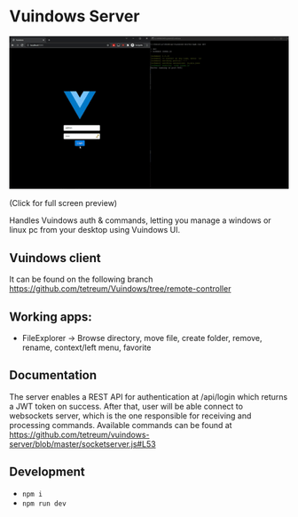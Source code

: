 # Vuindows Server

[![Click for full screen preview](https://github.com/tetreum/vuindows-server/raw/master/preview/preview.gif)](https://cdn.jsdelivr.net/gh/tetreum/vuindows-server/preview/preview.mp4)

(Click for full screen preview)

Handles Vuindows auth & commands, letting you manage a windows or linux pc from your desktop using Vuindows UI.

## Vuindows client

It can be found on the following branch https://github.com/tetreum/Vuindows/tree/remote-controller

## Working apps:
- FileExplorer -> Browse directory, move file, create folder, remove, rename, context/left menu, favorite

## Documentation

The server enables a REST API for authentication at /api/login which returns a JWT token on success.
After that, user will be able connect to websockets server, which is the one responsible for receiving and processing commands.
Available commands can be found at https://github.com/tetreum/vuindows-server/blob/master/socketserver.js#L53

## Development
- `npm i`
- `npm run dev`